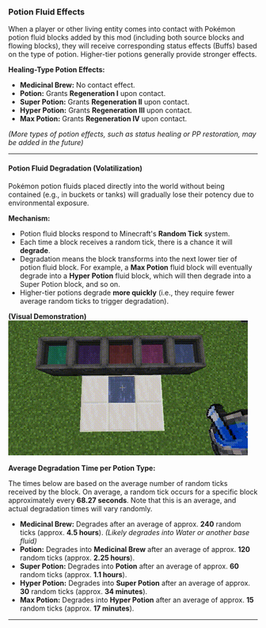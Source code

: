 ### **Potion Fluid Effects**

When a player or other living entity comes into contact with Pokémon potion fluid blocks added by this mod (including both source blocks and flowing blocks), they will receive corresponding status effects (Buffs) based on the type of potion. Higher-tier potions generally provide stronger effects.

**Healing-Type Potion Effects:**

*   **Medicinal Brew:** No contact effect.
*   **Potion:** Grants **Regeneration I** upon contact.
*   **Super Potion:** Grants **Regeneration II** upon contact.
*   **Hyper Potion:** Grants **Regeneration III** upon contact.
*   **Max Potion:** Grants **Regeneration IV** upon contact.

*(More types of potion effects, such as status healing or PP restoration, may be added in the future)*

---

#### **Potion Fluid Degradation (Volatilization)**

Pokémon potion fluids placed directly into the world without being contained (e.g., in buckets or tanks) will gradually lose their potency due to environmental exposure.

**Mechanism:**

*   Potion fluid blocks respond to Minecraft's **Random Tick** system.
*   Each time a block receives a random tick, there is a chance it will **degrade**.
*   Degradation means the block transforms into the next lower tier of potion fluid block. For example, a **Max Potion** fluid block will eventually degrade into a **Hyper Potion** fluid block, which will then degrade into a Super Potion block, and so on.
*   Higher-tier potions degrade **more quickly** (i.e., they require fewer average random ticks to trigger degradation).

**(Visual Demonstration)**
![Potion Volatilization/Degradation Process](../Pictures/potionVolatilization.gif)

**Average Degradation Time per Potion Type:**

The times below are based on the average number of random ticks received by the block. On average, a random tick occurs for a specific block approximately every **68.27 seconds**. Note that this is an average, and actual degradation times will vary randomly.

*   **Medicinal Brew:** Degrades after an average of approx. **240** random ticks (approx. **4.5 hours**). *(Likely degrades into Water or another base fluid)*
*   **Potion:** Degrades into **Medicinal Brew** after an average of approx. **120** random ticks (approx. **2.25 hours**).
*   **Super Potion:** Degrades into **Potion** after an average of approx. **60** random ticks (approx. **1.1 hours**).
*   **Hyper Potion:** Degrades into **Super Potion** after an average of approx. **30** random ticks (approx. **34 minutes**).
*   **Max Potion:** Degrades into **Hyper Potion** after an average of approx. **15** random ticks (approx. **17 minutes**).

---
